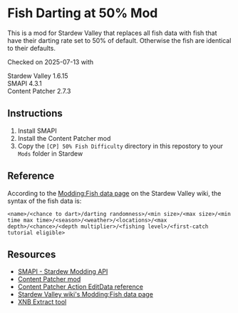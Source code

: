 # Fish Darting at 50% Mod

This is a mod for Stardew Valley that replaces all fish data with fish that have their darting rate set to 50% of default. Otherwise the fish are identical to their defaults.

Checked on 2025-07-13 with

Stardew Valley 1.6.15  
SMAPI 4.3.1  
Content Patcher 2.7.3

## Instructions

1. Install SMAPI
2. Install the Content Patcher mod
3. Copy the `[CP] 50% Fish Difficulty` directory in this repostory to your `Mods` folder in Stardew

## Reference

According to the [Modding:Fish data page](https://stardewvalleywiki.com/Modding:Fish_data) on the Stardew Valley wiki, the syntax of the fish data is:

`<name>/<chance to dart>/darting randomness>/<min size>/<max size>/<min time max time>/<season>/<weather>/<locations>/<max depth>/<chance>/<depth multiplier>/<fishing level>/<first-catch tutorial eligible>`

## Resources

* [SMAPI - Stardew Modding API](https://github.com/Pathoschild/SMAPI)
* [Content Patcher mod](https://github.com/Pathoschild/StardewMods/tree/develop/ContentPatcher)
* [Content Patcher Action EditData reference](https://github.com/Pathoschild/StardewMods/blob/develop/ContentPatcher/docs/author-guide/action-editdata.md)
* [Stardew Valley wiki's Modding:Fish data page](https://stardewvalleywiki.com/Modding:Fish_data)
* [XNB Extract tool](https://drive.google.com/drive/folders/17GtZ8KxpUaZusA89sxkgwIQteWCtKh01)
